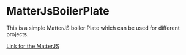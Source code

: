 # MatterJsBoilerPlate
This is a simple MatterJS boiler Plate which can be used for different projects.

[Link for the MatterJS](https://www.google.com)

